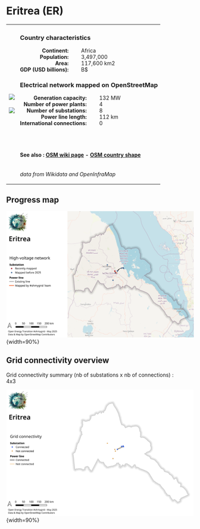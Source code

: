 # Eritrea (ER)

<table width="90%">
<tr>
<td>
<img src="http://commons.wikimedia.org/wiki/Special:FilePath/Flag%20of%20Eritrea.svg" width="250">
<br><br>
<img src="http://commons.wikimedia.org/wiki/Special:FilePath/Eritrea%20%28Africa%20orthographic%20projection%29.svg" width="250"></td>
<td>
<h3>Country characteristics</h3>
<div style="display: inline-block;text-align:right;margin-right:30px;font-weight: bold;">
Continent:<br>Population:<br>Area:<br>GDP (USD billions):
</div>
<div style="display: inline-block;">
Africa<br>3,497,000<br>117,600 km2<br> B$
</div>
<h3>Electrical network mapped on OpenStreetMap</h3>
<div style="display: inline-block;text-align:right;margin-right:30px;font-weight: bold;">Generation capacity:<br>
Number of power plants:<br>
Number of substations:<br>
Power line length:<br>
International connections:<br>
</div>
<div style="display: inline-block;">132 MW<br>
4<br>
8<br>
112 km<br>
0<br>
</div>

<br><br><h4>See also :
<a href="https://wiki.openstreetmap.org/wiki/Power_networks/Eritrea" target="_blank">OSM wiki page</a> -
<a href="https://openstreetmap.org/relation/296961" target="_blank">OSM country shape</a>
</h4>

<br><i>data from Wikidata and OpenInfraMap</i>
</td>
</tr>
</table>


## Progress map

![Map](../images/maps_countries/ER/high-voltage-network.png){width=90%}



## Grid connectivity overview

Grid connectivity summary (nb of substations x nb of connections) :<br>4x3

![Map](../images/maps_countries/ER/grid-connectivity.png){width=90%}

